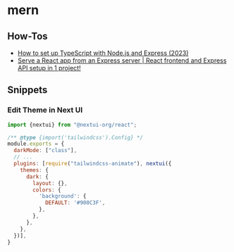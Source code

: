 # mern

## How-Tos

* [How to set up TypeScript with Node.js and Express (2023)](https://dev.to/cristain/how-to-set-up-typescript-with-nodejs-and-express-2023-gf)
* [Serve a React app from an Express server | React frontend and Express API setup in 1 project!](https://youtu.be/4pUBO31nkpk)

## Snippets

### Edit Theme in Next UI

```javascript
import {nextui} from "@nextui-org/react";

/** @type {import('tailwindcss').Config} */
module.exports = {
  darkMode: ["class"],
  // ...
  plugins: [require("tailwindcss-animate"), nextui({
    themes: {
      dark: {
        layout: {},
        colors: {
          'background': {
            DEFAULT: '#900C3F',
          },
        },
      },
    },
  })],
}
```
